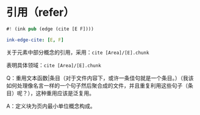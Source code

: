 
# 引用（refer）

```rs
#! (ink pub (edge (cite [E F])))
```

```yaml
ink-edge-cite: [E, F]
```

关于元素中部分概念的引用，采用：`cite [Area]/[E].chunk`

表明具体领域：`cite [Area]/[E].chunk`

Q：重用文本函数|条目（对于文件内容下，或许一条佳句就是一个条目。）（我该如何处理像名言一样的一个句子然后聚合成的文件，并且重复利用这些句子（条目）呢？），这种重用应该是泛复用。

A：定义块为页内最小单位概念构成。